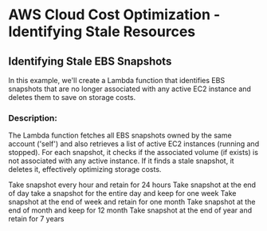 # AWS Cloud Cost Optimization - Identifying Stale Resources

## Identifying Stale EBS Snapshots

In this example, we'll create a Lambda function that identifies EBS snapshots that are no longer associated with any active EC2 instance and deletes them to save on storage costs.

### Description:

The Lambda function fetches all EBS snapshots owned by the same account ('self') and also retrieves a list of active EC2 instances (running and stopped). For each snapshot, it checks if the associated volume (if exists) is not associated with any active instance. If it finds a stale snapshot, it deletes it, effectively optimizing storage costs.

Take snapshot every hour and retain for 24 hours
Take snapshot at the end of day take a snapshot for the entire day and keep for one week
Take snapshot at the end of week and retain for one month
Take snapshot at the end of month and keep for 12 month
Take snapshot at the end of year and retain for 7 years


